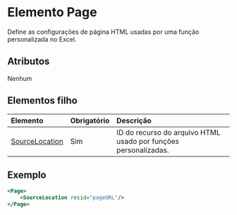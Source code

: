 # <a name="page-element"></a>Elemento Page

Define as configurações de página HTML usadas por uma função personalizada no Excel.

## <a name="attributes"></a>Atributos

Nenhum

## <a name="child-elements"></a>Elementos filho

|  Elemento  |  Obrigatório  |  Descrição  |
|:-----|:-----|:-----|
|  [SourceLocation](customfunctionssourcelocation.md)  |  Sim  | ID do recurso do arquivo HTML usado por funções personalizadas. |

## <a name="example"></a>Exemplo

```xml
<Page>
    <SourceLocation resid="pageURL"/>
</Page>
```
